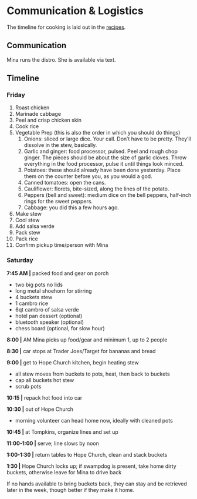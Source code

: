 # Communication & Logistics
The timeline for cooking is laid out in the [recipes](./recipes/).

## Communication
Mina runs the distro. She is available via text.

## Timeline
### Friday
1. Roast chicken
1. Marinade cabbage
1. Peel and crisp chicken skin
1. Cook rice
1. Vegetable Prep (this is also the order in which you should do things)
	1. Onions: sliced or large dice. Your call. Don’t have to be pretty. They’ll dissolve in the stew, basically. 
	1. Garlic and ginger: food processor, pulsed. Peel and rough chop ginger. The pieces should be about the size of garlic cloves. Throw everything in the food processor, pulse it until things look minced. 
	1. Potatoes: these should already have been done yesterday. Place them on the counter before you, as you would a god. 
	1. Canned tomatoes: open the cans. 
	1. Cauliflower: florets, bite-sized, along the lines of the potato.
	1. Peppers (bell and sweet): medium dice on the bell peppers, half-inch rings for the sweet peppers.
	1. Cabbage: you did this a few hours ago. 
1. Make stew
1. Cool stew
1. Add salsa verde
1. Pack stew
1. Pack rice
1. Confirm pickup time/person with Mina

### Saturday
**7:45 AM |** packed food and gear on porch
+ two big pots no lids
+ long metal shoehorn for stirring
+ 4 buckets stew
+ 1 cambro rice
+ 6qt cambro of salsa verde
+ hotel pan dessert (optional)
+ bluetooth speaker (optional)
+ chess board (optional, for slow hour)

**8:00 |** AM Mina picks up food/gear and minimum 1, up to 2 people

**8:30 |** car stops at Trader Joes/Target for bananas and bread

**9:00 |** get to Hope Church kitchen, begin heating stew
+ all stew moves from buckets to pots, heat, then back to buckets
+ cap all buckets hot stew
+ scrub pots

**10:15 |** repack hot food into car

**10:30 |** out of Hope Church
+ morning volunteer can head home now, ideally with cleaned pots

**10:45 |** at Tompkins, organize lines and set up

**11:00-1:00 |** serve; line slows by noon

**1:00-1:30 |** return tables to Hope Church, clean and stack buckets

**1:30 |** Hope Church locks up; if swampdog is present, take home dirty buckets, otherwise leave for Mina to drive back

If no hands available to bring buckets back, they can stay and be retrieved later in the week, though better if they make it home.
